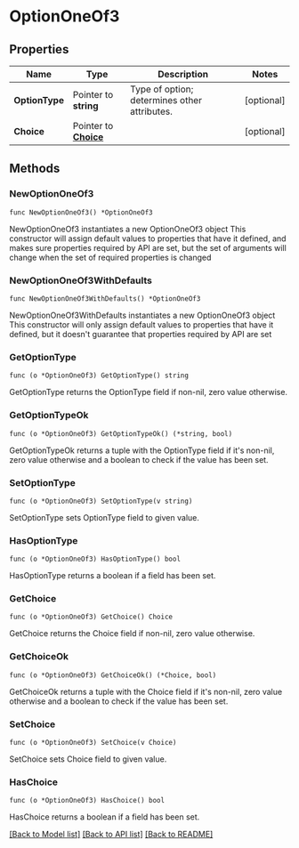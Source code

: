 # OptionOneOf3

## Properties

Name | Type | Description | Notes
------------ | ------------- | ------------- | -------------
**OptionType** | Pointer to **string** | Type of option; determines other attributes. | [optional] 
**Choice** | Pointer to [**Choice**](Choice.md) |  | [optional] 

## Methods

### NewOptionOneOf3

`func NewOptionOneOf3() *OptionOneOf3`

NewOptionOneOf3 instantiates a new OptionOneOf3 object
This constructor will assign default values to properties that have it defined,
and makes sure properties required by API are set, but the set of arguments
will change when the set of required properties is changed

### NewOptionOneOf3WithDefaults

`func NewOptionOneOf3WithDefaults() *OptionOneOf3`

NewOptionOneOf3WithDefaults instantiates a new OptionOneOf3 object
This constructor will only assign default values to properties that have it defined,
but it doesn't guarantee that properties required by API are set

### GetOptionType

`func (o *OptionOneOf3) GetOptionType() string`

GetOptionType returns the OptionType field if non-nil, zero value otherwise.

### GetOptionTypeOk

`func (o *OptionOneOf3) GetOptionTypeOk() (*string, bool)`

GetOptionTypeOk returns a tuple with the OptionType field if it's non-nil, zero value otherwise
and a boolean to check if the value has been set.

### SetOptionType

`func (o *OptionOneOf3) SetOptionType(v string)`

SetOptionType sets OptionType field to given value.

### HasOptionType

`func (o *OptionOneOf3) HasOptionType() bool`

HasOptionType returns a boolean if a field has been set.

### GetChoice

`func (o *OptionOneOf3) GetChoice() Choice`

GetChoice returns the Choice field if non-nil, zero value otherwise.

### GetChoiceOk

`func (o *OptionOneOf3) GetChoiceOk() (*Choice, bool)`

GetChoiceOk returns a tuple with the Choice field if it's non-nil, zero value otherwise
and a boolean to check if the value has been set.

### SetChoice

`func (o *OptionOneOf3) SetChoice(v Choice)`

SetChoice sets Choice field to given value.

### HasChoice

`func (o *OptionOneOf3) HasChoice() bool`

HasChoice returns a boolean if a field has been set.


[[Back to Model list]](../README.md#documentation-for-models) [[Back to API list]](../README.md#documentation-for-api-endpoints) [[Back to README]](../README.md)


